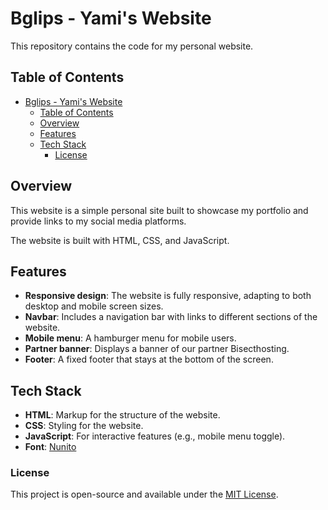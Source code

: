 # Bglips - Yami's Website

This repository contains the code for my personal website.

## Table of Contents

- [Bglips - Yami's Website](#bglips---yamis-website)
  - [Table of Contents](#table-of-contents)
  - [Overview](#overview)
  - [Features](#features)
  - [Tech Stack](#tech-stack)
    - [License](#license)

## Overview

This website is a simple personal site built to showcase my portfolio and provide links to my social media platforms.

The website is built with HTML, CSS, and JavaScript.

## Features

- **Responsive design**: The website is fully responsive, adapting to both desktop and mobile screen sizes.
- **Navbar**: Includes a navigation bar with links to different sections of the website.
- **Mobile menu**: A hamburger menu for mobile users.
- **Partner banner**: Displays a banner of our partner Bisecthosting.
- **Footer**: A fixed footer that stays at the bottom of the screen.

## Tech Stack

- **HTML**: Markup for the structure of the website.
- **CSS**: Styling for the website.
- **JavaScript**: For interactive features (e.g., mobile menu toggle).
- **Font**: [Nunito](https://fonts.google.com/specimen/Nunito)

### License

This project is open-source and available under the [MIT License](https://mit-license.org/).
